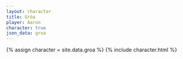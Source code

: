 ```yaml
---
layout: character
title: Gróa
player: Aaron
character: true
json_data: groa
---
```


{% assign character = site.data.groa %}
{% include character.html %}
